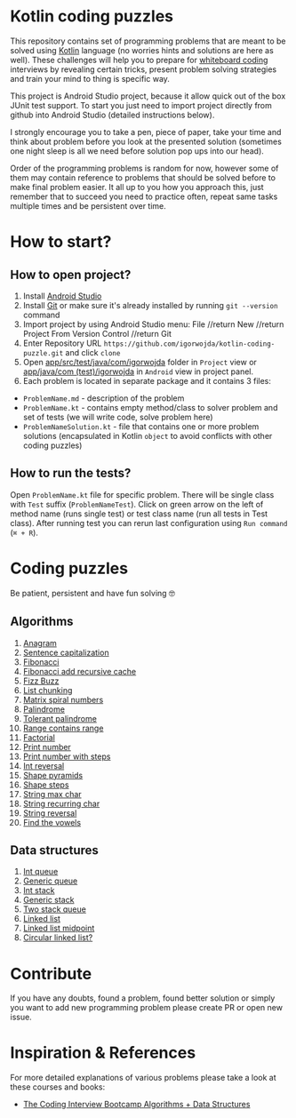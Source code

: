 # Kotlin coding puzzles
This repository contains set of programming problems that are meant to be solved using [Kotlin](https://kotlinlang.org/) language (no
worries hints and solutions are here as well). These challenges will help you to prepare for
[whiteboard coding](https://www.quora.com/What-is-whiteboard-coding) interviews by revealing certain tricks, present problem solving
strategies and train your mind to thing is specific way.

This project is Android Studio project, because it allow quick out of the box JUnit test support. To start you just need to import project
directly from github into Android Studio (detailed instructions below).

I strongly encourage you to take a pen, piece of paper, take your time and think about problem before you look at the presented solution
(sometimes one night sleep is all we need before solution pop ups into our head).

Order of the programming problems is random for now, however some of them may contain reference to problems that should be solved before to
make final problem easier. It all up to you how you approach this, just remember that to succeed you need to practice often, repeat same
tasks multiple times and be persistent over time.
# How to start?
## How to open project?
1. Install [Android Studio](https://developer.android.com/studio/)
2. Install [Git](https://git-scm.com/downloads) or make sure it's already installed by running `git --version` command
3. Import project by using Android Studio menu: File //return New //return Project From Version Control //return Git
4. Enter Repository URL `https://github.com/igorwojda/kotlin-coding-puzzle.git`  and click `clone`
5. Open [app/src/test/java/com/igorwojda](app/src/test/java/com/igorwojda/) folder in `Project` view or
   [app/java/com (test)/igorwojda](app/src/test/java/com/igorwojda/) in `Android` view in project panel.
7. Each problem is located in separate package and it contains 3 files:
* `ProblemName.md` - description of the problem
* `ProblemName.kt` - contains empty method/class to solver problem and set of tests (we will write code, solve problem here)
* `ProblemNameSolution.kt` - file that contains one or more problem solutions (encapsulated in Kotlin `object` to avoid conflicts with other
coding puzzles)

## How to run the tests?
Open `ProblemName.kt` file for specific problem. There will be single class with `Test` suffix (`ProblemNameTest`). Click on green arrow
on the left of method name (runs single test) or test class name (run all tests in Test class). After running test you can rerun last
configuration using `Run command` (`⌘ + R`).

# Coding puzzles
Be patient, persistent and have fun solving 🤓

## Algorithms
1. [Anagram](app/src/test/java/com/igorwojda/codingpuzzle/anagram/Anagram.md)
2. [Sentence capitalization](app/src/test/java/com/igorwojda/codingpuzzle/calitalisesentence/CapitalizeSentence.md)
3. [Fibonacci](app/src/test/java/com/igorwojda/codingpuzzle/fibonacci/classic/Fibonacci.md)
4. [Fibonacci add recursive cache](app/src/test/java/com/igorwojda/codingpuzzle/fibonacci/classic/Fibonacci.md)
5. [Fizz Buzz](app/src/test/java/com/igorwojda/codingpuzzle/fizzbuzz/FizzBuzz.md)
6. [List chunking](app/src/test/java/com/igorwojda/codingpuzzle/listchunk/ListChunk.md)
7. [Matrix spiral numbers](app/src/test/java/com/igorwojda/codingpuzzle/matrix/spiralnumbers/SpiralNumbers.md)
8. [Palindrome](app/src/test/java/com/igorwojda/codingpuzzle/palindrome/classic/Palindrome.md)
9. [Tolerant palindrome](app/src/test/java/com/igorwojda/codingpuzzle/palindrome/tolerant/TolerantPalindrome.md)
10. [Range contains range](app/src/test/java/com/igorwojda/codingpuzzle/rangecontainsrange/RangeContainsRange.md)
11. [Factorial](app/src/test/java/com/igorwojda/codingpuzzle/factorial/Factorial.md)
12. [Print number](app/src/test/java/com/igorwojda/codingpuzzle/printnumber/classic/PrintNumber.md)
13. [Print number with steps](app/src/test/java/com/igorwojda/codingpuzzle/printnumber/steps/PrintNumberWithSteps.md)
14. [Int reversal](app/src/test/java/com/igorwojda/codingpuzzle/reverseint/ReverseInt.md)
15. [Shape pyramids](app/src/test/java/com/igorwojda/codingpuzzle/shape/pyramids/Pyramids.md)
16. [Shape steps](app/src/test/java/com/igorwojda/codingpuzzle/shape/steps/Steps.md)
17. [String max char](app/src/test/java/com/igorwojda/codingpuzzle/string/maxchar/MaxChar.md)
18. [String recurring char](app/src/test/java/com/igorwojda/codingpuzzle/string/recurringchar/RecurringChar.md)
19. [String reversal](app/src/test/java/com/igorwojda/codingpuzzle/string/reverse/Reverse.md)
20. [Find the vowels](app/src/test/java/com/igorwojda/codingpuzzle/string/vowels/Vowels.md)

## Data structures
1. [Int queue](app/src/test/java/com/igorwojda/datastructure/queue/int/IntQueue.md)
2. [Generic queue](app/src/test/java/com/igorwojda/datastructure/queue/generic/GenericQueue.md)
3. [Int stack](app/src/test/java/com/igorwojda/datastructure/stack/int/IntStack.md)
4. [Generic stack](app/src/test/java/com/igorwojda/datastructure/stack/generic/GenericStack.md)
5. [Two stack queue](app/src/test/java/com/igorwojda/datastructure/queue/twostack/TwoStackQueue.md)
6. [Linked list](app/src/test/java/com/igorwojda/datastructure/linkedlist/base/LinkedList.md)
7. [Linked list midpoint](app/src/test/java/com/igorwojda/datastructure/linkedlist/midpoint/Midpoint.md)
8. [Circular linked list?](app/src/test/java/com/igorwojda/datastructure/linkedlist/circularcheck/CircularCheck.md)

# Contribute
If you have any doubts, found a problem, found better solution or simply you want to add new programming problem please create PR
or open new issue.

# Inspiration & References
For more detailed explanations of various problems please take a look at these courses and books:
* [The Coding Interview Bootcamp Algorithms + Data Structures](https://www.udemy.com/coding-interview-bootcamp-algorithms-and-data-structure/)
